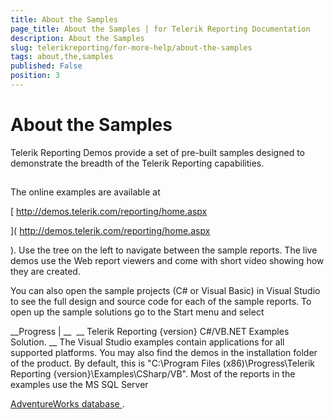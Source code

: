 ```yaml
---
title: About the Samples
page_title: About the Samples | for Telerik Reporting Documentation
description: About the Samples
slug: telerikreporting/for-more-help/about-the-samples
tags: about,the,samples
published: False
position: 3
---
```


# About the Samples



Telerik Reporting Demos provide a set of pre-built samples
        designed to demonstrate the breadth of the Telerik Reporting capabilities.
      


## 

The online examples are available at
        
[            http://demos.telerik.com/reporting/home.aspx
          
](            http://demos.telerik.com/reporting/home.aspx
          
).
      	  Use the tree on the left to navigate between the sample reports. The live demos use the Web report viewers 
          and come with short video showing how they are created.
      


You can also open the sample projects (C# or Visual Basic) in Visual Studio to see the full design and source 
          code for each of the sample reports. To open up the sample solutions go to the Start menu and select 
          
__Progress |
__ 
__            Telerik Reporting {version} C#/VB.NET Examples Solution.
__            The Visual Studio examples contain applications for all supported platforms. You may also find the demos in the
            installation folder of the product. By default, this is
            "C:\Program Files (x86)\Progress\Telerik Reporting {version}\Examples\CSharp/VB".
            Most of the reports in the examples use the MS SQL Server 
            
[AdventureWorks database
](http://msdn.microsoft.com/en-us/library/ms124659%28SQL.100%29.aspx
).
      

